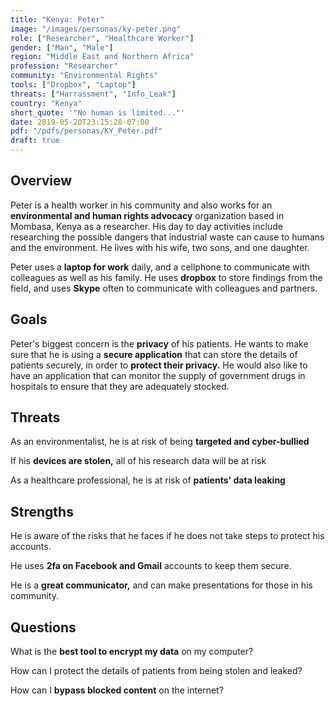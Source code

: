 ```yaml
---
title: "Kenya: Peter"
image: "/images/personas/ky-peter.png"
role: ["Researcher", "Healthcare Worker"]
gender: ["Man", "Male"]
region: "Middle East and Northern Africa"
profession: "Researcher"
community: "Environmental Rights"
tools: ["Dropbox", "Laptop"]
threats: ["Harrassment", "Info_Leak"]
country: "Kenya"
short_quote: '"No human is limited..."'
date: 2019-05-20T23:15:28-07:00
pdf: "/pdfs/personas/KY_Peter.pdf"
draft: true
---
```


## Overview

Peter is a health worker in his community and also works for an **environmental and human rights advocacy** organization based in Mombasa, Kenya as a researcher. His day to day activities include researching the possible dangers that industrial waste can cause to humans and the environment. He lives with his wife, two sons, and one daughter.

Peter uses a **laptop for work** daily, and a cellphone to communicate with colleagues as well as his family. He uses **dropbox** to store findings from the field, and uses **Skype** often to communicate with colleagues and partners.


## Goals

Peter's biggest concern is the **privacy** of his patients. He wants to make sure that he is using a **secure application** that can store the details of patients securely, in order to **protect their privacy.** He would also like to have an application that can monitor the supply of government drugs in hospitals to ensure that they are adequately stocked.


## Threats

As an environmentalist, he is at risk of being **targeted and cyber-bullied**

If his **devices are stolen,** all of his research data will be at risk

As a healthcare professional, he is at risk of **patients' data leaking**


## Strengths

He is aware of the risks that he faces if he does not take steps to protect his accounts.

He uses **2fa on Facebook and Gmail** accounts to keep them secure.

He is a **great communicator,** and can make presentations for those in his community.


## Questions

What is the **best tool to encrypt my data** on my computer?

How can I protect the details of patients from being stolen and leaked?

How can I **bypass blocked content** on the internet?

